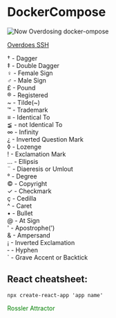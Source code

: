 # DockerCompose 
![Now Overdosing docker-ompose](trash/maxresdefault.jpg)  

[Overdoes SSH](http://ods.sh)  

&#8224; - Dagger  
&#8225; - Double Dagger  
&#9792; - Female Sign  
&#9794; - Male Sign  
&#163; - Pound  
&#174; - Registered  
&#126; - Tilde(~)  
&#8482; - Trademark  
&#8801; - Identical To  
&#8808; - not Identical To  
&#8734; - Infinity  
&#191; - Inverted Question Mark  
&#9674; - Lozenge  
&#33; - Exclamation Mark  
&#8230; - Ellipsis  
&uml; - Diaeresis or Umlout  
&#176; - Degree  
&#169; - Copyright  
&#10003; - Checkmark  
&ccedil; - Cedilla  
&#94; - Caret  
&#8226; - Bullet  
&#64; - At Sign  
&#39; - Apostrophe(')  
&#38; - Ampersand  
&#161; - Inverted Exclamation  
&#8208; - Hyphen  
` - Grave Accent or Backtick  




## React cheatsheet: 
```console 
npx create-react-app 'app name'  
```

<!-- This is a comment and It will not be included   -->

<span style="color:green"> Rossler Attractor </span>